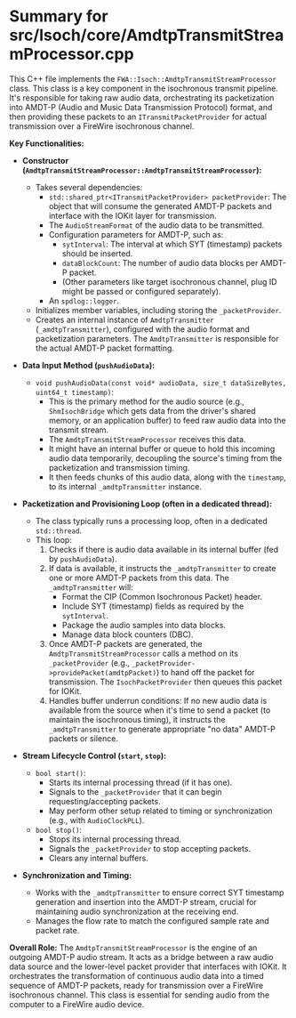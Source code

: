 # Summary for src/Isoch/core/AmdtpTransmitStreamProcessor.cpp

This C++ file implements the `FWA::Isoch::AmdtpTransmitStreamProcessor` class. This class is a key component in the isochronous transmit pipeline. It's responsible for taking raw audio data, orchestrating its packetization into AMDT-P (Audio and Music Data Transmission Protocol) format, and then providing these packets to an `ITransmitPacketProvider` for actual transmission over a FireWire isochronous channel.

**Key Functionalities:**

-   **Constructor (`AmdtpTransmitStreamProcessor::AmdtpTransmitStreamProcessor`):**
    -   Takes several dependencies:
        -   `std::shared_ptr<ITransmitPacketProvider> packetProvider`: The object that will consume the generated AMDT-P packets and interface with the IOKit layer for transmission.
        -   The `AudioStreamFormat` of the audio data to be transmitted.
        -   Configuration parameters for AMDT-P, such as:
            -   `sytInterval`: The interval at which SYT (timestamp) packets should be inserted.
            -   `dataBlockCount`: The number of audio data blocks per AMDT-P packet.
            -   (Other parameters like target isochronous channel, plug ID might be passed or configured separately).
        -   An `spdlog::logger`.
    -   Initializes member variables, including storing the `_packetProvider`.
    -   Creates an internal instance of `AmdtpTransmitter` (`_amdtpTransmitter`), configured with the audio format and packetization parameters. The `AmdtpTransmitter` is responsible for the actual AMDT-P packet formatting.

-   **Data Input Method (`pushAudioData`):**
    -   `void pushAudioData(const void* audioData, size_t dataSizeBytes, uint64_t timestamp)`:
        -   This is the primary method for the audio source (e.g., `ShmIsochBridge` which gets data from the driver's shared memory, or an application buffer) to feed raw audio data into the transmit stream.
        -   The `AmdtpTransmitStreamProcessor` receives this data.
        -   It might have an internal buffer or queue to hold this incoming audio data temporarily, decoupling the source's timing from the packetization and transmission timing.
        -   It then feeds chunks of this audio data, along with the `timestamp`, to its internal `_amdtpTransmitter` instance.

-   **Packetization and Provisioning Loop (often in a dedicated thread):**
    -   The class typically runs a processing loop, often in a dedicated `std::thread`.
    -   This loop:
        1.  Checks if there is audio data available in its internal buffer (fed by `pushAudioData`).
        2.  If data is available, it instructs the `_amdtpTransmitter` to create one or more AMDT-P packets from this data. The `_amdtpTransmitter` will:
            -   Format the CIP (Common Isochronous Packet) header.
            -   Include SYT (timestamp) fields as required by the `sytInterval`.
            -   Package the audio samples into data blocks.
            -   Manage data block counters (DBC).
        3.  Once AMDT-P packets are generated, the `AmdtpTransmitStreamProcessor` calls a method on its `_packetProvider` (e.g., `_packetProvider->providePacket(amdtpPacket)`) to hand off the packet for transmission. The `IsochPacketProvider` then queues this packet for IOKit.
        4.  Handles buffer underrun conditions: If no new audio data is available from the source when it's time to send a packet (to maintain the isochronous timing), it instructs the `_amdtpTransmitter` to generate appropriate "no data" AMDT-P packets or silence.

-   **Stream Lifecycle Control (`start`, `stop`):**
    -   `bool start()`:
        -   Starts its internal processing thread (if it has one).
        -   Signals to the `_packetProvider` that it can begin requesting/accepting packets.
        -   May perform other setup related to timing or synchronization (e.g., with `AudioClockPLL`).
    -   `bool stop()`:
        -   Stops its internal processing thread.
        -   Signals the `_packetProvider` to stop accepting packets.
        -   Clears any internal buffers.

-   **Synchronization and Timing:**
    -   Works with the `_amdtpTransmitter` to ensure correct SYT timestamp generation and insertion into the AMDT-P stream, crucial for maintaining audio synchronization at the receiving end.
    -   Manages the flow rate to match the configured sample rate and packet rate.

**Overall Role:**
The `AmdtpTransmitStreamProcessor` is the engine of an outgoing AMDT-P audio stream. It acts as a bridge between a raw audio data source and the lower-level packet provider that interfaces with IOKit. It orchestrates the transformation of continuous audio data into a timed sequence of AMDT-P packets, ready for transmission over a FireWire isochronous channel. This class is essential for sending audio from the computer to a FireWire audio device.
